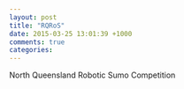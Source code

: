 ```yaml
---
layout: post
title: "RQRoS"
date: 2015-03-25 13:01:39 +1000
comments: true
categories: 
---
```


North Queensland Robotic Sumo Competition